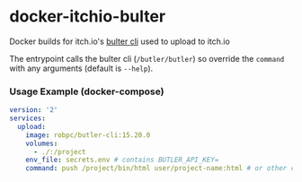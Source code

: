 # docker-itchio-bulter

Docker builds for itch.io's [bulter cli](https://itch.io/docs/butler/) used to upload to itch.io

The entrypoint calls the bulter cli (`/butler/butler`) so override the `command` with any arguments (default is `--help`).

### Usage Example (docker-compose)

```yaml
version: '2'
services:
  upload:
    image: robpc/butler-cli:15.20.0
    volumes:
      - ./:/project
    env_file: secrets.env # contains BUTLER_API_KEY=
    command: push /project/bin/html user/project-name:html # or other channel name
```
